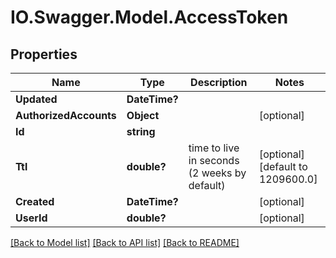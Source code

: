 # IO.Swagger.Model.AccessToken
## Properties

Name | Type | Description | Notes
------------ | ------------- | ------------- | -------------
**Updated** | **DateTime?** |  | 
**AuthorizedAccounts** | **Object** |  | [optional] 
**Id** | **string** |  | 
**Ttl** | **double?** | time to live in seconds (2 weeks by default) | [optional] [default to 1209600.0]
**Created** | **DateTime?** |  | [optional] 
**UserId** | **double?** |  | [optional] 

[[Back to Model list]](../README.md#documentation-for-models) [[Back to API list]](../README.md#documentation-for-api-endpoints) [[Back to README]](../README.md)

